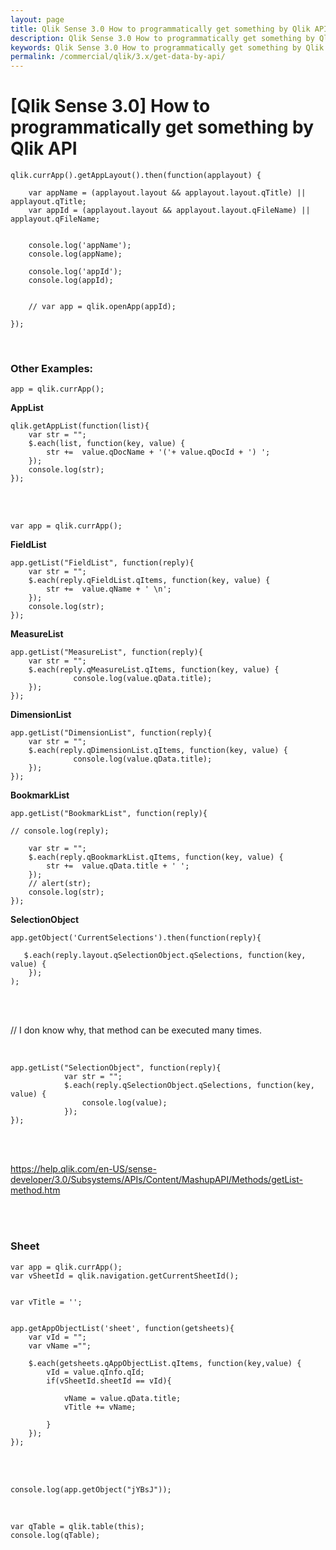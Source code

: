 ```yaml
---
layout: page
title: Qlik Sense 3.0 How to programmatically get something by Qlik API
description: Qlik Sense 3.0 How to programmatically get something by Qlik API
keywords: Qlik Sense 3.0 How to programmatically get something by Qlik API
permalink: /commercial/qlik/3.x/get-data-by-api/
---
```


# [Qlik Sense 3.0] How to programmatically get something by Qlik API

    qlik.currApp().getAppLayout().then(function(applayout) {

        var appName = (applayout.layout && applayout.layout.qTitle) || applayout.qTitle;
        var appId = (applayout.layout && applayout.layout.qFileName) || applayout.qFileName;


        console.log('appName');
        console.log(appName);

        console.log('appId');
        console.log(appId);


        // var app = qlik.openApp(appId);

    });

<br/>

### Other Examples:

    app = qlik.currApp();

**AppList**

    qlik.getAppList(function(list){
        var str = "";
        $.each(list, function(key, value) {
            str +=  value.qDocName + '('+ value.qDocId + ') ';
        });
        console.log(str);
    });

<br/><br/>

    var app = qlik.currApp();

**FieldList**

    app.getList("FieldList", function(reply){
    	var str = "";
    	$.each(reply.qFieldList.qItems, function(key, value) {
    		str +=  value.qName + ' \n';
    	});
    	console.log(str);
    });

**MeasureList**

    app.getList("MeasureList", function(reply){
    	var str = "";
    	$.each(reply.qMeasureList.qItems, function(key, value) {
    	          console.log(value.qData.title);
    	});
    });

**DimensionList**

    app.getList("DimensionList", function(reply){
    	var str = "";
    	$.each(reply.qDimensionList.qItems, function(key, value) {
    	          console.log(value.qData.title);
    	});
    });

**BookmarkList**

    app.getList("BookmarkList", function(reply){

    // console.log(reply);

    	var str = "";
    	$.each(reply.qBookmarkList.qItems, function(key, value) {
    		str +=  value.qData.title + ' ';
    	});
    	// alert(str);
    	console.log(str);
    });

**SelectionObject**

    app.getObject('CurrentSelections').then(function(reply){

       $.each(reply.layout.qSelectionObject.qSelections, function(key, value) {
        });
    );

<br/><br/>

// I don know why, that method can be executed many times.

<br/>

    app.getList("SelectionObject", function(reply){
    			var str = "";
    			$.each(reply.qSelectionObject.qSelections, function(key, value) {
    				console.log(value);
    			});
    });

<br/>
<br/>

https://help.qlik.com/en-US/sense-developer/3.0/Subsystems/APIs/Content/MashupAPI/Methods/getList-method.htm

<br/>
<br/>

### Sheet

    var app = qlik.currApp();
    var vSheetId = qlik.navigation.getCurrentSheetId();


    var vTitle = '';


    app.getAppObjectList('sheet', function(getsheets){
        var vId = "";
        var vName ="";

        $.each(getsheets.qAppObjectList.qItems, function(key,value) {
            vId = value.qInfo.qId;
            if(vSheetId.sheetId == vId){

                vName = value.qData.title;
                vTitle += vName;

            }
        });
    });

<br/><br/>

    console.log(app.getObject("jYBsJ"));

<br/>

    var qTable = qlik.table(this);
    console.log(qTable);
